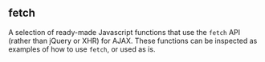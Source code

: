 ## fetch

A selection of ready-made Javascript functions that use the `fetch` API (rather
than jQuery or XHR) for AJAX. These functions can be inspected as examples of
how to use `fetch`, or used as is.